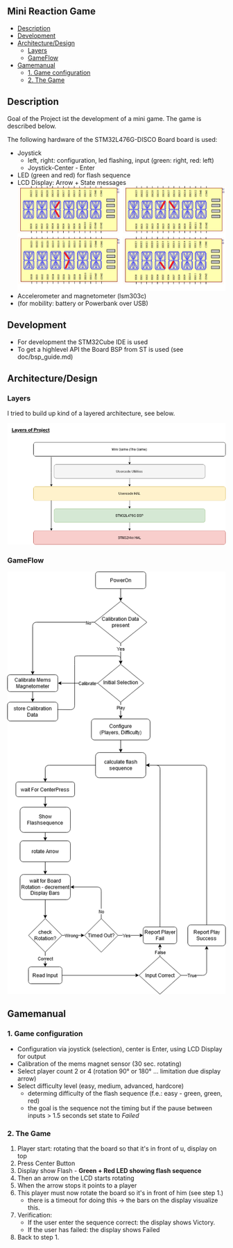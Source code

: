 ﻿<!-- omit in toc -->
## Mini Reaction Game 

- [Description](#description)
- [Development](#development)
- [Architecture/Design](#architecturedesign)
  - [Layers](#layers)
  - [GameFlow](#gameflow)
- [Gamemanual](#gamemanual)
  - [1. Game configuration](#1-game-configuration)
  - [2. The Game](#2-the-game)

## Description

Goal of the Project ist the development of a mini game. The game is described below.

The following hardware of the STM32L476G-DISCO Board board is used:
* Joystick
  * left, right: configuration, led flashing, input (green: right, red: left)
  * Joystick-Center - Enter
* LED (green and red) for flash sequence
* LCD Display: Arrow + State messages
![The Arrow](images/Arrow.png)
* Accelerometer and magnetometer (lsm303c)
* (for mobility: battery or Powerbank over USB)

## Development

* For development the STM32Cube IDE is used
* To get a highlevel API the Board BSP from ST is used (see doc/bsp_guide.md)

## Architecture/Design

### Layers

I tried to build up kind of a layered architecture, see below.

![Flow Chart Game](images/project_layers.png)

### GameFlow

![Flow Chart Game](images/flowChart_minigame.png)

## Gamemanual

### 1. Game configuration

* Configuration via joystick (selection), center is Enter, using LCD Display for output
* Calibration of the mems magnet sensor (30 sec. rotating)
* Select player count 2 or 4 (rotation 90° or 180° ... limitation due display arrow)
* Select difficulty level (easy, medium, advanced, hardcore)
  * determing difficulty of the flash sequence (f.e.: easy - green, green, red)
  * the goal is the sequence not the timing but if the pause between inputs > 1.5 seconds set state to *Failed*

### 2. The Game

1. Player start: rotating that the board so that it's in front of u, display on top
2. Press Center Button
3. Display show Flash - **Green + Red LED showing flash sequence**
4. Then an arrow on the LCD starts rotating
5. When the arrow stops it points to a player
6. This player must now rotate the board so it's in front of him (see step 1.)
   * there is a timeout for doing this -> the bars on the display visualize this.
7. Verification:
     * If the user enter the sequence correct: the display shows Victory.
     * If the user has failed: the display shows Failed
8. Back to step 1.

